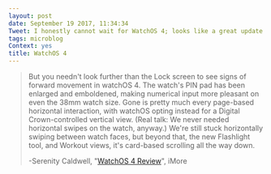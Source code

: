 ```yaml
---
layout: post
date: September 19 2017, 11:34:34
Tweet: I honestly cannot wait for WatchOS 4; looks like a great update.
tags: microblog
Context: yes
title: WatchOS 4
---
```


> But you needn't look further than the Lock screen to see signs of forward movement in watchOS 4. The watch's PIN pad has been enlarged and emboldened, making numerical input more pleasant on even the 38mm watch size. Gone is pretty much every page-based horizontal interaction, with watchOS opting instead for a Digital Crown-controlled vertical view. (Real talk: We never needed horizontal swipes on the watch, anyway.) We're still stuck horizontally swiping between watch faces, but beyond that, the new Flashlight tool, and Workout views, it's card-based scrolling all the way down.
> 
> -Serenity Caldwell, "[WatchOS 4 Review][1]", iMore

[1]:	https://m.imore.com/watchos-4
